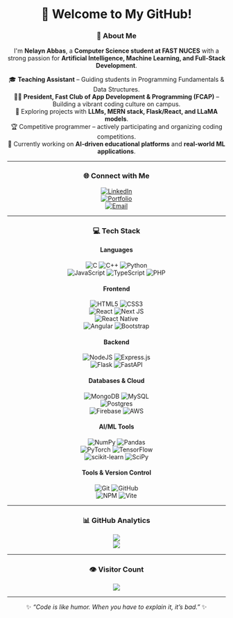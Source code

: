 <div align="center">

# 👋 Welcome to My GitHub!

### 💫 About Me  
I'm **Nelayn Abbas**, a **Computer Science student at FAST NUCES** with a strong passion for **Artificial Intelligence, Machine Learning, and Full-Stack Development**.  

🎓 **Teaching Assistant** – Guiding students in Programming Fundamentals & Data Structures.  
👨‍💻 **President, Fast Club of App Development & Programming (FCAP)** – Building a vibrant coding culture on campus.  
🚀 Exploring projects with **LLMs, MERN stack, Flask/React, and LLaMA models**.  
🏆 Competitive programmer – actively participating and organizing coding competitions.  
🌱 Currently working on **AI-driven educational platforms** and **real-world ML applications**.  

---

### 🌐 Connect with Me  
[![LinkedIn](https://img.shields.io/badge/LinkedIn-%230077B5.svg?logo=linkedin&logoColor=white)](https://linkedin.com/in/nelayn-abbas)  
[![Portfolio](https://img.shields.io/badge/Portfolio-%23000000.svg?style=for-the-badge&logo=vercel&logoColor=white)](https://your-portfolio-link.com)  
[![Email](https://img.shields.io/badge/Email-D14836?style=for-the-badge&logo=gmail&logoColor=white)](mailto:your.email@example.com)  

---

### 💻 Tech Stack  

#### Languages  
![C](https://img.shields.io/badge/c-%2300599C.svg?style=for-the-badge&logo=c&logoColor=white) 
![C++](https://img.shields.io/badge/c++-%2300599C.svg?style=for-the-badge&logo=c%2B%2B&logoColor=white) 
![Python](https://img.shields.io/badge/python-3670A0.svg?style=for-the-badge&logo=python&logoColor=ffdd54)  
![JavaScript](https://img.shields.io/badge/javascript-%23323330.svg?style=for-the-badge&logo=javascript&logoColor=%23F7DF1E) 
![TypeScript](https://img.shields.io/badge/typescript-%23007ACC.svg?style=for-the-badge&logo=typescript&logoColor=white) 
![PHP](https://img.shields.io/badge/php-%23777BB4.svg?style=for-the-badge&logo=php&logoColor=white)  

#### Frontend  
![HTML5](https://img.shields.io/badge/html5-%23E34F26.svg?style=for-the-badge&logo=html5&logoColor=white) 
![CSS3](https://img.shields.io/badge/css3-%231572B6.svg?style=for-the-badge&logo=css3&logoColor=white)  
![React](https://img.shields.io/badge/react-%2320232a.svg?style=for-the-badge&logo=react&logoColor=%2361DAFB) 
![Next JS](https://img.shields.io/badge/Next-black?style=for-the-badge&logo=next.js&logoColor=white)  
![React Native](https://img.shields.io/badge/react_native-%2320232a.svg?style=for-the-badge&logo=react&logoColor=%2361DAFB)  
![Angular](https://img.shields.io/badge/angular-%23DD0031.svg?style=for-the-badge&logo=angular&logoColor=white) 
![Bootstrap](https://img.shields.io/badge/bootstrap-%238511FA.svg?style=for-the-badge&logo=bootstrap&logoColor=white)  

#### Backend  
![NodeJS](https://img.shields.io/badge/node.js-6DA55F.svg?style=for-the-badge&logo=node.js&logoColor=white) 
![Express.js](https://img.shields.io/badge/express.js-%23404d59.svg?style=for-the-badge&logo=express&logoColor=%2361DAFB)  
![Flask](https://img.shields.io/badge/flask-%23000.svg?style=for-the-badge&logo=flask&logoColor=white) 
![FastAPI](https://img.shields.io/badge/FastAPI-005571.svg?style=for-the-badge&logo=fastapi)  

#### Databases & Cloud  
![MongoDB](https://img.shields.io/badge/MongoDB-%234ea94b.svg?style=for-the-badge&logo=mongodb&logoColor=white) 
![MySQL](https://img.shields.io/badge/mysql-4479A1.svg?style=for-the-badge&logo=mysql&logoColor=white)  
![Postgres](https://img.shields.io/badge/postgres-%23316192.svg?style=for-the-badge&logo=postgresql&logoColor=white)  
![Firebase](https://img.shields.io/badge/firebase-a08021.svg?style=for-the-badge&logo=firebase&logoColor=ffcd34) 
![AWS](https://img.shields.io/badge/AWS-%23FF9900.svg?style=for-the-badge&logo=amazon-aws&logoColor=white)  

#### AI/ML Tools  
![NumPy](https://img.shields.io/badge/numpy-%23013243.svg?style=for-the-badge&logo=numpy&logoColor=white) 
![Pandas](https://img.shields.io/badge/pandas-%23150458.svg?style=for-the-badge&logo=pandas&logoColor=white)  
![PyTorch](https://img.shields.io/badge/PyTorch-%23EE4C2C.svg?style=for-the-badge&logo=PyTorch&logoColor=white) 
![TensorFlow](https://img.shields.io/badge/TensorFlow-%23FF6F00.svg?style=for-the-badge&logo=TensorFlow&logoColor=white)  
![scikit-learn](https://img.shields.io/badge/scikit--learn-%23F7931E.svg?style=for-the-badge&logo=scikit-learn&logoColor=white) 
![SciPy](https://img.shields.io/badge/SciPy-%230C55A5.svg?style=for-the-badge&logo=scipy&logoColor=%white)  

#### Tools & Version Control  
![Git](https://img.shields.io/badge/git-%23F05033.svg?style=for-the-badge&logo=git&logoColor=white) 
![GitHub](https://img.shields.io/badge/github-%23121011.svg?style=for-the-badge&logo=github&logoColor=white)  
![NPM](https://img.shields.io/badge/NPM-%23CB3837.svg?style=for-the-badge&logo=npm&logoColor=white) 
![Vite](https://img.shields.io/badge/vite-%23646CFF.svg?style=for-the-badge&logo=vite&logoColor=white)  

---

### 📊 GitHub Analytics  
![](https://github-profile-summary-cards.vercel.app/api/cards/profile-details?username=nelaynabbas&theme=github_dark)  
![](https://github-readme-stats.vercel.app/api/top-langs/?username=nelaynabbas&layout=compact&theme=github_dark&hide_border=true)  

---

### 👁 Visitor Count  
[![](https://visitcount.itsvg.in/api?id=NelaynAbbas&icon=0&color=0)](https://visitcount.itsvg.in)  

---

✨ *“Code is like humor. When you have to explain it, it’s bad.”* ✨  

</div>
